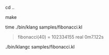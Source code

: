 cd ..

make

time ./bin/klang samples/fibonacci.kl

> fibonacci(40) = 102334155
> real    0m7.122s

./bin/klangc samples/fibonacci.kl